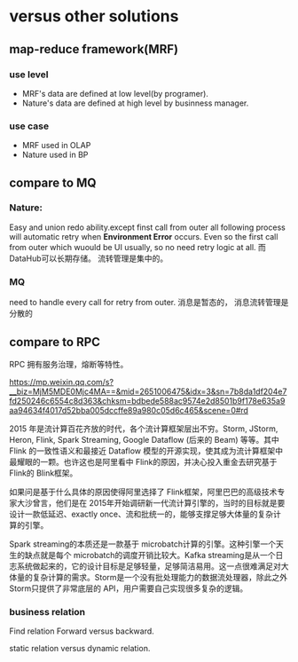 # versus other solutions

## map-reduce framework(MRF)

### use level

* MRF's data are defined at low level(by programer).
* Nature's data are defined at high level by businness manager.

### use case

* MRF used in OLAP
* Nature used in BP

## compare to MQ

### Nature:

Easy and union redo ability.except finst call from outer all following process will automatic retry when **Environment Error** occurs.
Even so the first call from outer which wuould be UI usually, so no need retry logic at all.
而DataHub可以长期存储。
流转管理是集中的。

### MQ
need to handle every call for retry from outer.
消息是暂态的，
消息流转管理是分散的

## compare to RPC

RPC 拥有服务治理，熔断等特性。

https://mp.weixin.qq.com/s?__biz=MjM5MDE0Mjc4MA==&mid=2651006475&idx=3&sn=7b8da1df204e7fd250246c6554c8d363&chksm=bdbede588ac9574e2d8501b9f178e635a9aa94634f4017d52bba005dccffe89a980c05d6c465&scene=0#rd

2015 年是流计算百花齐放的时代，各个流计算框架层出不穷。Storm, JStorm, Heron, Flink, Spark Streaming, Google Dataflow (后来的 Beam) 等等。其中 Flink 的一致性语义和最接近 Dataflow 模型的开源实现，使其成为流计算框架中最耀眼的一颗。也许这也是阿里看中 Flink的原因，并决心投入重金去研究基于 Flink的 Blink框架。

如果问是基于什么具体的原因使得阿里选择了 Flink框架，阿里巴巴的高级技术专家大沙曾言，他们是在 2015年开始调研新一代流计算引擎的，当时的目标就是要设计一款低延迟、exactly once、流和批统一的，能够支撑足够大体量的复杂计算的引擎。

Spark streaming的本质还是一款基于 microbatch计算的引擎。这种引擎一个天生的缺点就是每个 microbatch的调度开销比较大。Kafka streaming是从一个日志系统做起来的，它的设计目标是足够轻量，足够简洁易用。这一点很难满足对大体量的复杂计算的需求。Storm是一个没有批处理能力的数据流处理器，除此之外 Storm只提供了非常底层的 API，用户需要自己实现很多复杂的逻辑。

### business relation

Find relation Forward versus backward.

static relation versus dynamic relation.


